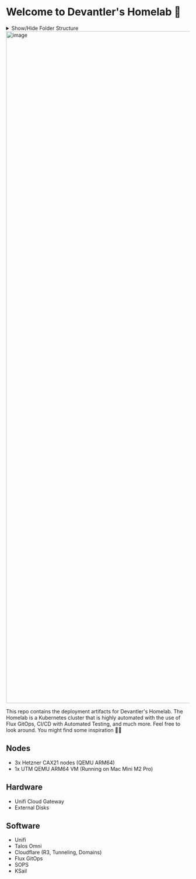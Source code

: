 # Welcome to Devantler's Homelab 🚀

<details>
  <summary>Show/Hide Folder Structure</summary>

<!-- readme-tree start -->
```
.
├── .github
│   └── workflows
├── .vscode
├── k8s
│   ├── clusters
│   │   ├── homelab-ksail
│   │   │   ├── flux-system
│   │   │   └── variables
│   │   └── homelab-prod
│   │       ├── flux-system
│   │       ├── infrastructure
│   │       │   ├── cilium
│   │       │   ├── gha-runner-scale-sets
│   │       │   └── longhorn
│   │       └── variables
│   ├── environments
│   │   ├── k3s
│   │   │   └── variables
│   │   └── talos
│   │       ├── infrastructure
│   │       │   └── kubelet-serving-cert-approver
│   │       └── variables
│   └── manifests
│       ├── apps
│       │   ├── homepage
│       │   └── plantuml
│       ├── infrastructure
│       │   ├── cert-manager
│       │   ├── cloudflared
│       │   ├── gha-runner-scale-set-controller
│       │   ├── goldilocks
│       │   ├── harbor
│       │   ├── metrics-server
│       │   ├── oauth2-proxy
│       │   └── traefik
│       ├── repositories
│       └── variables
└── talos
    ├── hetzner
    └── patches
        ├── cluster
        └── nodes

42 directories
```
<!-- readme-tree end -->

</details>

<img width="1837" alt="image" src="https://github.com/user-attachments/assets/f1010229-e704-403c-a779-55651d7a23f5">

This repo contains the deployment artifacts for Devantler's Homelab. The Homelab is a Kubernetes cluster that is highly automated with the use of Flux GitOps, CI/CD with Automated Testing, and much more. Feel free to look around. You might find some inspiration 🙌🏻

## Nodes

- 3x Hetzner CAX21 nodes (QEMU ARM64)
- 1x UTM QEMU ARM64 VM (Running on Mac Mini M2 Pro)

## Hardware

- Unifi Cloud Gateway
- External Disks

## Software

- Unifi
- Talos Omni
- Cloudflare (R3, Tunneling, Domains)
- Flux GitOps
- SOPS
- KSail
